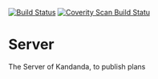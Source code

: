 [![Build Status](https://travis-ci.org/kandanda/Server.svg?branch=master)](https://travis-ci.org/kandanda/Server)
[![Coverity Scan Build Statu](https://scan.coverity.com/projects/11978/badge.svg)](https://scan.coverity.com/projects/kandanda-server)

# Server
The Server of Kandanda, to publish plans
